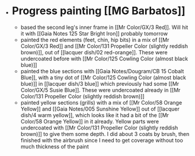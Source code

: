 - # Progress painting [[MG Barbatos]]
	- based the second leg's inner frame in [[Mr Color/GX/3 Red]]. Will hit it with [[Gaia Notes 125 Star Bright Iron]] probably tomorrow
	- painted the red elements (feet, chin, hip bits) in a mix of [[Mr Color/GX/3 Red]] and [[Mr Color/131 Propeller Color (slightly reddish brown)]], out of [[lacquer dish/02 red-orange]]. These were undercoated before with [[Mr Color/125 Cowling Color (almost black blue)]]
	- painted the blue sections with [[Gaia Notes/Dougram/CB 15 Cobalt Blue]], with a tiny dot of [[Mr Color/125 Cowling Color (almost black blue)]] in [[lacquer dish/3 blue]] which previously had some [[Mr Color/GX/5 Susie Blue]]. These were undercoated already in [[Mr Color/131 Propeller Color (slightly reddish brown)]]
	- painted yellow sections (grills) with a mix of [[Mr Color/58 Orange Yellow]]  and [[Gaia Notes/005 Sunshine Yellow]] out of [[lacquer dish/4 warm yellow]], which looks like it had a bit of the [[Mr Color/58 Orange Yellow]] in it already. Yellow parts were undercoated with [[Mr Color/131 Propeller Color (slightly reddish brown)]] to give them some depth. I did about 3 coats by brush, then finished with the airbrush since I need to get coverage without too much thickness of the paint
